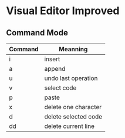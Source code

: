 # Visual Editor Improved

## Command Mode

| Command | Meanning             |
| ------- | -------------------- |
| i       | insert               |
| a       | append               |
| u       | undo last operation  |
| v       | select code          |
| p       | paste                |
| x       | delete one character |
| d       | delete selected code |
| dd      | delete current line  |
